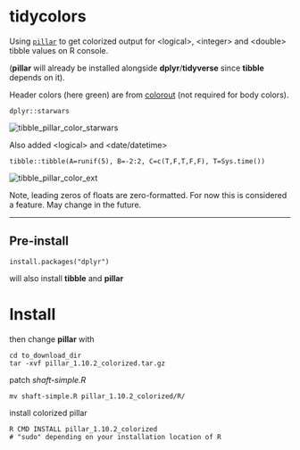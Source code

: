 # tidycolors
Using [`pillar`](https://pillar.r-lib.org) to get colorized output for \<logical>, \<integer> and \<double> tibble values on R console.

(**pillar** will already be installed alongside **dplyr**/**tidyverse** since **tibble** depends on it).

Header colors (here green) are from [colorout](https://github.com/jalvesaq/colorout) (not required for body colors).

`dplyr::starwars`

![tibble_pillar_color_starwars](https://github.com/user-attachments/assets/311b03f0-76f4-4f05-9516-ef5433b8cefc)

Also added \<logical> and \<date/datetime>

`tibble::tibble(A=runif(5), B=-2:2, C=c(T,F,T,F,F), T=Sys.time())`

![tibble_pillar_color_ext](https://github.com/user-attachments/assets/c7b767ab-664f-4a6e-8fce-674ea7b4d48a)


Note, leading zeros of floats are zero-formatted. For now this is considered a feature. May change in the future.

<hr>

## Pre-install
```
install.packages("dplyr")
```
will also install **tibble** and **pillar**

# Install
then change **pillar** with

```
cd to_download_dir
tar -xvf pillar_1.10.2_colorized.tar.gz
```
patch *shaft-simple.R*
```
mv shaft-simple.R pillar_1.10.2_colorized/R/
```
install colorized pillar
```
R CMD INSTALL pillar_1.10.2_colorized
# "sudo" depending on your installation location of R
```
